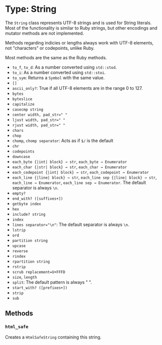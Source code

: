 # Type: String

The `String` class represents UTF-8 strings and is used for String literals. Most of the functionality is similar to Ruby strings, but other encodings and mutator methods are not implemented.

Methods regarding indicies or lengths always work with UTF-8 elements, not "characters" or codepoints, unlike Ruby.

Most methods are the same as the Ruby methods.

   * `to_f`, `to_d`: As a number converted using `std::stod`.
   * `to_i`: As a number converted using `std::stoi`.
   * `to_sym`: Returns a `Symbol` with the same value.
   * `[]`
   * `ascii_only?`: True if all UTF-8 elements are in the range 0 to 127.
   * `bytes`
   * `byteslice`
   * `capitalize`
   * `casecmp string`
   * `center width, pad_str=" "`
   * `ljust width, pad_str=" "`
   * `rjust width, pad_str=" "`
   * `chars`
   * `chop`
   * `chomp`, `chomp separator`: Acts as if `$/` is the default
   * `chr`
   * `codepoints`
   * `downcase`
   * `each_byte {|int| block} → str`, `each_byte → Enumerator`
   * `each_char {|str| block} → str`, `each_char → Enumerator`
   * `each_codepoint {|int| block} → str`, `each_codepoint → Enumerator`
   * `each_line {|line| block} → str`, `each_line sep {|line| block} → str`,
     `each_line → Enumerator`, `each_line sep → Enumerator`.
     The default separator is always `\n`.
   * `empty?`
   * `end_with? ([suffixes+])`
   * `getbyte index`
   * `hex`
   * `include? string`
   * `index`
   * `lines separator="\n"`: The default separator is always `\n`.
   * `lstrip`
   * `ord`
   * `partition string`
   * `upcase`
   * `reverse`
   * `rindex`
   * `rpartition string`
   * `rstrip`
   * `scrub replacement=U+FFFD`
   * `size`, `length`
   * `split`: The default pattern is always " ".
   * `start_with? ([prefixes+])`
   * `strip`
   * `sub`

## Methods
### `html_safe`
Creates a `HtmlSafeString` containing this string.
